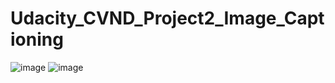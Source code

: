 # Udacity_CVND_Project2_Image_Captioning
 
![image](https://user-images.githubusercontent.com/85877266/124357252-34614000-dc38-11eb-92f9-1f73e97fb751.png)
![image](https://user-images.githubusercontent.com/85877266/124357272-53f86880-dc38-11eb-8811-edea00a17be2.png)

